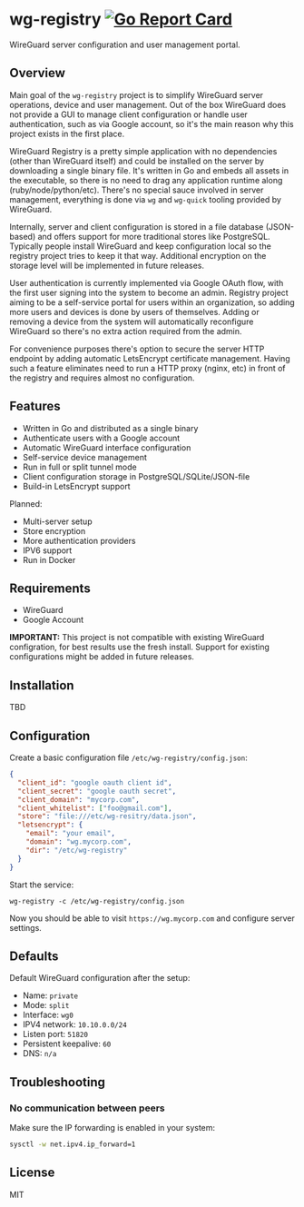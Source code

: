 # wg-registry [![Go Report Card](https://goreportcard.com/badge/github.com/sosedoff/wg-registry)](https://goreportcard.com/report/github.com/sosedoff/wg-registry)

WireGuard server configuration and user management portal.

## Overview

Main goal of the `wg-registry` project is to simplify WireGuard server operations,
device and user management. Out of the box WireGuard does not provide a GUI to manage
client configuration or handle user authentication, such as via Google account, so
it's the main reason why this project exists in the first place.

WireGuard Registry is a pretty simple application with no dependencies
(other than WireGuard itself) and could be installed on the server by downloading
a single binary file. It's written in Go and embeds all assets in the executable, so
there is no need to drag any application runtime along (ruby/node/python/etc).
There's no special sauce involved in server management, everything is done via `wg` 
and `wg-quick` tooling provided by WireGuard. 

Internally, server and client configuration is stored in a file database (JSON-based)
and offers support for more traditional stores like PostgreSQL. Typically people install
WireGuard and keep configuration local so the registry project tries to keep it that way.
Additional encryption on the storage level will be implemented in future releases.

User authentication is currently implemented via Google OAuth flow, with the first user
signing into the system to become an admin. Registry project aiming to be a self-service
portal for users within an organization, so adding more users and devices is done by
users of themselves. Adding or removing a device from the system will automatically 
reconfigure WireGuard so there's no extra action required from the admin. 

For convenience purposes there's option to secure the server HTTP endpoint by adding
automatic LetsEncrypt certificate management. Having such a feature eliminates need to
run a HTTP proxy (nginx, etc) in front of the registry and requires almost no configuration.

## Features

- Written in Go and distributed as a single binary
- Authenticate users with a Google account
- Automatic WireGuard interface configuration
- Self-service device management
- Run in full or split tunnel mode
- Client configuration storage in PostgreSQL/SQLite/JSON-file
- Build-in LetsEncrypt support

Planned:

- Multi-server setup
- Store encryption
- More authentication providers
- IPV6 support
- Run in Docker

## Requirements

- WireGuard
- Google Account

**IMPORTANT:**
This project is not compatible with existing WireGuard configration, for best results
use the fresh install. Support for existing configurations might be added in future releases.

## Installation

TBD

## Configuration

Create a basic configuration file `/etc/wg-registry/config.json`:

```json
{
  "client_id": "google oauth client id",
  "client_secret": "google oauth secret",
  "client_domain": "mycorp.com",
  "client_whitelist": ["foo@gmail.com"],
  "store": "file:///etc/wg-resitry/data.json",
  "letsencrypt": {
    "email": "your email",
    "domain": "wg.mycorp.com",
    "dir": "/etc/wg-registry"
  }
}
```

Start the service:

```
wg-registry -c /etc/wg-registry/config.json
```

Now you should be able to visit `https://wg.mycorp.com` and configure server settings.

## Defaults

Default WireGuard configuration after the setup:

- Name: `private`
- Mode: `split`
- Interface: `wg0`
- IPV4 network: `10.10.0.0/24`
- Listen port: `51820`
- Persistent keepalive: `60`
- DNS: `n/a`

## Troubleshooting

### No communication between peers

Make sure the IP forwarding is enabled in your system:

```bash
sysctl -w net.ipv4.ip_forward=1
```

## License

MIT